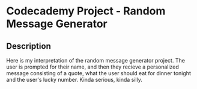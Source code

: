 
# Codecademy Project - Random Message Generator

## Description

Here is my interpretation of the random message generator project. The user is prompted for their name, and then they recieve a personalized message consisting of a quote, what the user should eat for dinner tonight and the user's lucky number. Kinda serious, kinda silly.